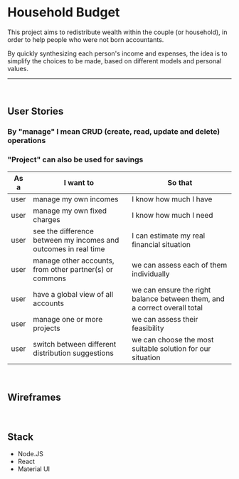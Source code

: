 # Household Budget

This project aims to redistribute wealth within the couple (or household), in order to help people who were not born accountants.

By quickly synthesizing each person's income and expenses, the idea is to simplify the choices to be made, based on different models and personal values.
___
</br>

## User Stories
### By "manage" I mean CRUD (create, read, update and delete) operations
### "Project" can also be used for savings

| As a | I want to | So that |
|---|---|---|
| user | manage my own incomes | I know how much I have |
| user | manage my own fixed charges | I know how much I need |
| user | see the difference between my incomes and outcomes in real time | I can estimate my real financial situation 
| user | manage other accounts, from other partner(s) or commons | we can assess each of them individually |
| user | have a global view of all accounts | we can ensure the right balance between them, and a correct overall total |
| user | manage one or more projects | we can assess their feasibility |
| user | switch between different distribution suggestions | we can choose the most suitable solution for our situation |
</br>

## Wireframes
</br>

## Stack
- Node.JS
- React
- Material UI